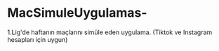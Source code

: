 # MacSimuleUygulamas-
1.Lig'de haftanın maçlarını simüle eden uygulama. (Tiktok ve Instagram hesapları için uygun)
